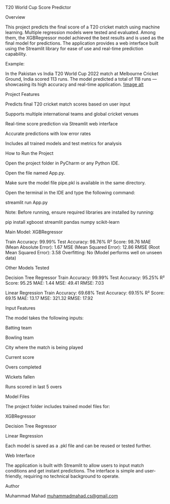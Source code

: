 T20 World Cup Score Predictor

Overview

This project predicts the final score of a T20 cricket match using machine learning. Multiple regression models were tested and evaluated. Among them, the XGBRegressor model achieved the best results and is used as the final model for predictions. The application provides a web interface built using the Streamlit library for ease of use and real-time prediction capability.

Example:

In the Pakistan vs India T20 World Cup 2022 match at Melbourne Cricket Ground, India scored 113 runs. The model predicted a total of 118 runs — showcasing its high accuracy and real-time application.
[!image alt](imagelinkaddress)

Project Features

Predicts final T20 cricket match scores based on user input

Supports multiple international teams and global cricket venues

Real-time score prediction via Streamlit web interface

Accurate predictions with low error rates

Includes all trained models and test metrics for analysis

How to Run the Project

Open the project folder in PyCharm or any Python IDE.

Open the file named App.py.

Make sure the model file pipe.pkl is available in the same directory.

Open the terminal in the IDE and type the following command:

streamlit run App.py

Note: Before running, ensure required libraries are installed by running:

pip install xgboost streamlit pandas numpy scikit-learn

Main Model: XGBRegressor

Train Accuracy: 99.99%
Test Accuracy: 98.76%
R² Score: 98.76
MAE (Mean Absolute Error): 1.67
MSE (Mean Squared Error): 12.86
RMSE (Root Mean Squared Error): 3.58
Overfitting: No (Model performs well on unseen data)

Other Models Tested

Decision Tree Regressor
Train Accuracy: 99.99%
Test Accuracy: 95.25%
R² Score: 95.25
MAE: 1.44
MSE: 49.41
RMSE: 7.03

Linear Regression
Train Accuracy: 69.68%
Test Accuracy: 69.15%
R² Score: 69.15
MAE: 13.17
MSE: 321.32
RMSE: 17.92

Input Features

The model takes the following inputs:

Batting team

Bowling team

City where the match is being played

Current score

Overs completed

Wickets fallen

Runs scored in last 5 overs

Model Files

The project folder includes trained model files for:

XGBRegressor

Decision Tree Regressor

Linear Regression

Each model is saved as a .pkl file and can be reused or tested further.

Web Interface

The application is built with Streamlit to allow users to input match conditions and get instant predictions. The interface is simple and user-friendly, requiring no technical background to operate.

Author

Muhammad Mahad
muhammadmahad.cs@gmail.com
